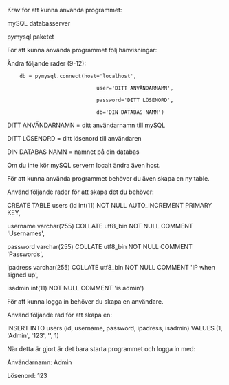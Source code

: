 Krav för att kunna använda programmet:

mySQL databasserver

pymysql paketet




För att kunna använda programmet följ hänvisningar:

Ändra följande rader (9-12):

		db = pymysql.connect(host='localhost',

                                 user='DITT ANVÄNDARNAMN',
								 
                                 password='DITT LÖSENORD',
								 
                                 db='DIN DATABAS NAMN')
								 
								 
DITT ANVÄNDARNAMN = ditt användarnamn till mySQL

DITT LÖSENORD = ditt lösenord till användaren

DIN DATABAS NAMN = namnet på din databas

Om du inte kör mySQL servern localt ändra även host.


För att kunna använda programmet behöver du även skapa en ny table.

Använd följande rader för att skapa det du behöver:


CREATE TABLE users (id int(11) NOT NULL AUTO_INCREMENT PRIMARY KEY, 

username varchar(255) COLLATE utf8_bin NOT NULL COMMENT 'Usernames', 

password varchar(255) COLLATE utf8_bin NOT NULL COMMENT 'Passwords', 

ipadress varchar(255) COLLATE utf8_bin NOT NULL COMMENT 'IP when signed up', 

isadmin int(11) NOT NULL COMMENT 'is admin')



För att kunna logga in behöver du skapa en användare.

Använd följande rad för att skapa en:

INSERT INTO users (id, username, password, ipadress, isadmin) VALUES (1, 'Admin', '123', '', 1)


När detta är gjort är det bara starta programmet och logga in med:

Användarnamn: Admin

Lösenord: 123

